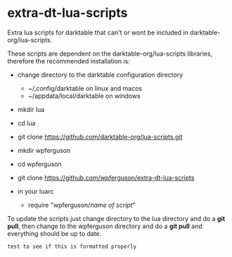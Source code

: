 # extra-dt-lua-scripts
Extra lua scripts for darktable that can't or wont be included in darktable-org/lua-scripts.

These scripts are dependent on the darktable-org/lua-scripts libraries, therefore the recommended
installation is:

* change directory to the darktable configuration directory 
  * ~/,config/darktable on linux and macos
  * ~/appdata/local/darktable on windows

* mkdir lua 
* cd lua 
* git clone https://github.com/darktable-org/lua-scripts.git 
* mkdir wpferguson
* cd wpferguson
* git clone https://github.com/wpferguson/extra-dt-lua-scripts 
* in your luarc 
  * require "wpferguson/_name of script_"


To update the scripts just change directory to the lua directory and do a 
**git pull**, then change to the wpferguson directory and do a **git pull** and 
everything should be up to date.

`test to see if this
is formatted properly`
